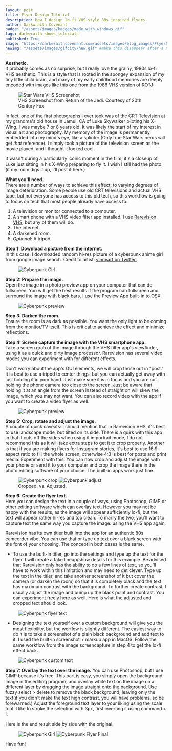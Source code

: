 ```yaml
---
layout: post
title: Flyer Design Tutorial
description: How I design lo-fi VHS style 80s inspired flyers. 
author: Darkwraith Covenant
badge: "/assets/images/badges/made_with_windows.gif"
tags: darkwraith shows tutorials
published: True
image: "https://darkwraithcovenant.com/assets/images/blog_images/Flyer5-15-23.png"
newimg: "/assets/images/gifcity/new.gif" #make this disappear after a number of days with conditionals  
---
```

**Aesthetic.**  
It probably comes as no surprise, but I really love the grainy, 1980s lo-fi VHS aesthetic. This is a style that is rooted in the spongey expansion of my tiny little child brain, and many of my early childhood memories are deeply encoded with images like this one from the 1986 VHS version of ROTJ:
<figure class="center">
<img src="/assets/images/blog_images/SW.png" class="res" alt="Star Wars VHS Screenshot">
<figcaption class="center">VHS Screenshot from Return of the Jedi. Courtesy of 20th Century Fox</figcaption>
</figure>

In fact, one of the first photographs I ever took was of the CRT Television at my grandma's old house in Jamul, CA of Luke Skywalker piloting his X-Wing. I was maybe 7 or 8 years old. It was likely the start of my interest in visual art and photography. My memory of the image is permanently embedded into my mind's eye, like a splinter (Only true Star Wars nerds will get *that* reference). I simply took a picture of the television screen as the movie played, and I thought it looked cool.  

It wasn't during a particularly iconic moment in the film, it's a closeup of Luke just sitting in his X-Wing preparing to fly it. I wish I still had the photo (if my mom digs it up, I'll post it here.)  

<!-- excerpt-end -->

**What you'll need.**  
There are a number of ways to achieve this effect, to varying degrees of image deterioration. Some people use old CRT televisions and actual VHS tape, but not everyone has access to this old tech, so this workflow is going to focus on tech that most people already have access to:
1. A television or monitor connected to a computer.
2. A smart phone with a VHS video filter app installed. I use [Rarevision VHS](https://apps.apple.com/us/app/rarevision-vhs-retro-80s-cam/id679454835), but any of them will do. 
3. The internet.
4. A darkened room.         
5. *Optional*: A tripod.


**Step 1: Download a picture from the internet.**  
In this case, I downloaded random hi-res picture of a cyberpunk anime girl from google image search. Credit to artist: [vinneart on Twitter.](https://twitter.com/vinneart)
<figure class="center">
<img src="/assets/images/blog_images/cypnk.jpg" class="res" alt="Cyberpunk Girl">
</figure>

**Step 2: Prepare the image.**  
Open the image in a photo preview app on your computer that can do fullscreen. You will get the best results if the program can fullscreen and surround the image with black bars. I use the Preview App built-in to OSX. 
<figure class="center">
<img src="/assets/images/blog_images/prevcy.png" class="res" alt="Cyberpunk preview">
</figure>

**Step 3: Darken the room.**    
Ensure the room is as dark as possible. You want the only light to be coming from the monitor/TV itself. This is critical to achieve the effect and minimize reflections.

**Step 4: Screen capture the image with the VHS smartphone app.**   
Take a screen grab of the image through the VHS filter app's viewfinder, using it as a quick and dirty image processor. Rarevision has several video modes you can experiment with for different effects.   

Don't worry about the app's GUI elements, we will crop those out in "post." It is best to use a tripod to center things, but you can actually get away with just holding it in your hand. Just make sure it is in focus and you are not holding the phone camera too close to the screen. Just be aware that holding it at an angle from the screen instead of straight on will skew the image, which you may not want. You can also record video with the app if you want to create a video flyer as well.  
<figure class="center">
<img src="/assets/images/blog_images/cypcap.png" class="res" alt="Cyberpunk preview">
</figure>

**Step 5: Crop, rotate and adjust the image.**  
A couple of quick caveats: I should mention that in Rarevision VHS, it's best to use landscape mode, but tilted on its side. There is a quirk with this app in that it cuts off the sides when using it in portrait mode, I do not recommend this as it will take extra steps to get it to crop properly. Another is that if you are making flyers for Instagram stories, it's best to use 16:9 aspect ratio to fill the whole screen, otherwise 4:3 is best for posts and print media. Experiment with this. 
You can now crop and adjust the image with your phone or send it to your computer and crop the image there in the photo editing software of your choice. The built-in apps work just fine. 
<figure class="center">
<img src="/assets/images/blog_images/cypcrop.png" class="res" alt="Cyberpunk crop">
<img src="/assets/images/blog_images/cypadjust.png" class="res" alt="Cyberpunk adjust">
<figcaption class="center">Cropped. vs. Adjusted.</figcaption>

</figure>

**Step 6: Create the flyer text.**  
Here you can design the text in a couple of ways, using Photoshop, GIMP or other editing software which can overlay text. However you may not be happy with the results, as the image will appear sufficiently lo-fi, but the text will appear rather hi-res and too clean. To marry the two, you'll want to capture text the same way you capture the image: using the VHS app again. 

Rarevision has its own titler built into the app for an authentic 80s camcorder vibe. You can use that or type up text over a black screen with the font of your choosing. The concept in both cases is the same.  

- To use the built-in titler, go into the settings and type up the text for the flyer. I will create a fake lineup/show details for this example. Be advised that Rarevision only has the ability to do a few lines of text, so you'll have to work within this limitation and may need to get clever. 
Type up the text in the titler, and take another screenshot of it but cover the camera (or darken the room) so that it is completely black and the text has maximum contrast with the background. To further create contrast, I usually adjust the image and bump up the black point and contrast. You can experiment freely here as well.
Here is what the adjusted and cropped text should look.  
<figure class="center">
<img src="/assets/images/blog_images/flyertxtex.png" class="res" alt="Cyberpunk flyer text">
</figure>

- Designing the text yourself over a custom background will give you the most flexibility, but the worflow is slightly different. The easiest way to do it is to take a screenshot of a plain black background and add text to it. I used the built-in screenshot + markup app in MacOS. Follow the same workflow from the image screencapture in step 4 to get the lo-fi effect back.
<figure class="center">
<img src="/assets/images/blog_images/textcustom.png" class="res" alt="Cyberpunk custom text">
</figure>  

**Step 7: Overlay the text over the image.** 
You can use Photoshop, but I use GIMP because it's free. This part is easy, you simply open the background image in the editing program, and overlay white text on the image on a different layer by dragging the image straight onto the background. Use fuzzy select > delete to remove the black background, leaving only the text(if you didn't make the text high contrast, you will have problems, so be forewarned.) Adjust the foreground text layer to your liking using the scale tool. I like to stroke the selection with 3px, first inverting it using command + I.

Here is the end result side by side with the original.
<figure class="center">
<img src="/assets/images/blog_images/cypnk.jpg" class="res" alt="Cyberpunk Girl">
<img src="/assets/images/blog_images/cybfinal.png" class="res" alt="Cyberpunk Flyer Final">
</figure>  

Have fun!

